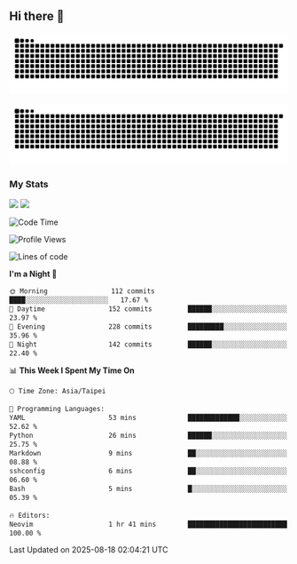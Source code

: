 ## Hi there 👋

<div align="center">

![GitHub Snake Light](https://raw.githubusercontent.com/CSY54/CSY54/snake/github-snake.svg#gh-light-mode-only)

![GitHub Snake dark](https://raw.githubusercontent.com/CSY54/CSY54/snake/github-snake-dark.svg#gh-dark-mode-only)

</div>

### My Stats

<picture>
  <source
    srcset="https://github-readme-stats.vercel.app/api?username=CSY54&show_icons=true&hide_border=true&hide_rank=true&bg_color=eff1f5&text_color=4c4f69&icon_color=8839ef&title_color=179299"
    media="(prefers-color-scheme: light)"
    height="195"
  />
  <img
    src="https://github-readme-stats.vercel.app/api?username=CSY54&show_icons=true&hide_border=true&hide_rank=true&bg_color=1e1e2e&text_color=cdd6f4&icon_color=cba6f7&title_color=94e2d5"
    height="195"
  />
</picture>
<picture>
  <source
    srcset="https://github-readme-stats.vercel.app/api/top-langs/?username=CSY54&layout=compact&hide_border=true&card_width=445&bg_color=eff1f5&text_color=4c4f69&icon_color=8839ef&title_color=179299"
    media="(prefers-color-scheme: light)"
    height="195"
  />
  <img
    src="https://github-readme-stats.vercel.app/api/top-langs/?username=CSY54&layout=compact&hide_border=true&card_width=445&bg_color=1e1e2e&text_color=cdd6f4&icon_color=cba6f7&title_color=94e2d5"
    height="195"
  />
</picture>

<!--START_SECTION:waka-->
![Code Time](http://img.shields.io/badge/Code%20Time-2%2C706%20hrs%2047%20mins-blue)

![Profile Views](http://img.shields.io/badge/Profile%20Views-1-blue)

![Lines of code](https://img.shields.io/badge/From%20Hello%20World%20I%27ve%20Written-502.5%20thousand%20lines%20of%20code-blue)

**I'm a Night 🦉** 

```text
🌞 Morning                112 commits         ████░░░░░░░░░░░░░░░░░░░░░   17.67 % 
🌆 Daytime                152 commits         ██████░░░░░░░░░░░░░░░░░░░   23.97 % 
🌃 Evening                228 commits         █████████░░░░░░░░░░░░░░░░   35.96 % 
🌙 Night                  142 commits         ██████░░░░░░░░░░░░░░░░░░░   22.40 % 
```


📊 **This Week I Spent My Time On** 

```text
🕑︎ Time Zone: Asia/Taipei

💬 Programming Languages: 
YAML                     53 mins             █████████████░░░░░░░░░░░░   52.62 % 
Python                   26 mins             ██████░░░░░░░░░░░░░░░░░░░   25.75 % 
Markdown                 9 mins              ██░░░░░░░░░░░░░░░░░░░░░░░   08.88 % 
sshconfig                6 mins              ██░░░░░░░░░░░░░░░░░░░░░░░   06.60 % 
Bash                     5 mins              █░░░░░░░░░░░░░░░░░░░░░░░░   05.39 % 

🔥 Editors: 
Neovim                   1 hr 41 mins        █████████████████████████   100.00 % 
```


 Last Updated on 2025-08-18 02:04:21 UTC
<!--END_SECTION:waka-->

<!--
**CSY54/CSY54** is a ✨ _special_ ✨ repository because its `README.md` (this file) appears on your GitHub profile.

Here are some ideas to get you started:

- 🔭 I’m currently working on ...
- 🌱 I’m currently learning ...
- 👯 I’m looking to collaborate on ...
- 🤔 I’m looking for help with ...
- 💬 Ask me about ...
- 📫 How to reach me: ...
- 😄 Pronouns: ...
- ⚡ Fun fact: ...
-->
